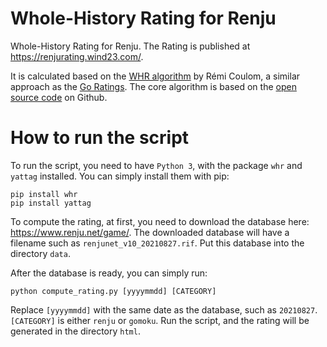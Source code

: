 # Whole-History Rating for Renju
Whole-History Rating for Renju. The Rating is published at https://renjurating.wind23.com/.

It is calculated based on the [WHR algorithm](https://www.remi-coulom.fr/WHR/) by Rémi Coulom, a similar approach as the [Go Ratings](https://www.goratings.org/en/). The core algorithm is based on the [open source code](https://github.com/wind23/whole_history_rating) on Github.

# How to run the script
To run the script, you need to have `Python 3`, with the package `whr` and `yattag` installed. You can simply install them with pip:

    pip install whr
    pip install yattag
    
To compute the rating, at first, you need to download the database here: https://www.renju.net/game/. The downloaded database will have a filename such as `renjunet_v10_20210827.rif`. Put this database into the directory `data`.

After the database is ready, you can simply run:

    python compute_rating.py [yyyymmdd] [CATEGORY]
    
Replace `[yyyymmdd]` with the same date as the database, such as `20210827`. `[CATEGORY]` is either `renju` or `gomoku`. Run the script, and the rating will be generated in the directory `html`.
